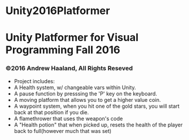 # Unity2016Platformer
<h1>Unity Platformer for Visual Programming Fall 2016</h1>
<h3>©2016 Andrew Haaland, All Rights Reseved</h3>
<ul>
  <li>Project includes:</li>
  <li>A Health system, w/ changeable vars within Unity.</li>
  <li>A pause function by presssing the 'P' key on the keyboard.</li>
  <li>A moving platform that allows you to get a higher value coin.</li>
  <li>A waypoint system, when you hit one of the gold stars, you will start back at that position if you die.</li>
  <li>A flamethrower that uses the weapon's code</li>
  <li>A "Health potion" that when picked up, resets the health of the player back to full(however much that was set)</li
</ul>
